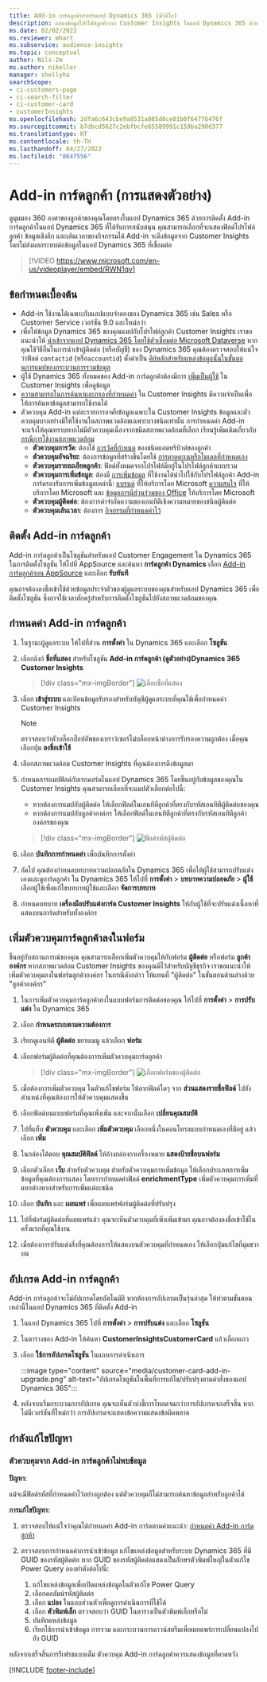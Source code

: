 ```yaml
---
title: Add-in การ์ดลูกค้าสำหรับแอป Dynamics 365 (มีวิดีโอ)
description: แสดงข้อมูลโปรไฟล์ลูกค้าจาก Customer Insights ในแอป Dynamics 365 ด้วย Add-in นี้
ms.date: 02/02/2022
ms.reviewer: mhart
ms.subservice: audience-insights
ms.topic: conceptual
author: Nils-2m
ms.author: nikeller
manager: shellyha
searchScope:
- ci-customers-page
- ci-search-filter
- ci-customer-card
- customerInsights
ms.openlocfilehash: 2dfa6c643cbe9a8531a085d8ce01b0f64776476f
ms.sourcegitcommit: b7dbcd5627c2ebfbcfe65589991c159ba290d377
ms.translationtype: HT
ms.contentlocale: th-TH
ms.lasthandoff: 04/27/2022
ms.locfileid: "8647556"
---
```

# <a name="customer-card-add-in-preview"></a>Add-in การ์ดลูกค้า (การแสดงตัวอย่าง)



ดูมุมมอง 360 องศาของลูกค้าของคุณโดยตรงในแอป Dynamics 365 ด้วยการติดตั้ง Add-in การ์ดลูกค้าในแอป Dynamics 365 ที่ได้รับการสนับสนุน คุณสามารถเลือกที่จะแสดงฟิลด์โปรไฟล์ลูกค้า ข้อมูลเชิงลึก และเส้นเวลาของกิจกรรมได้ Add-in จะดึงข้อมูลจาก Customer Insights โดยไม่ส่งผลกระทบต่อข้อมูลในแอป Dynamics 365 ที่เชื่อมต่อ

> [!VIDEO https://www.microsoft.com/en-us/videoplayer/embed/RWN1qv]

## <a name="prerequisites"></a>ข้อกำหนดเบื้องต้น

- Add-in ใช้งานได้เฉพาะกับแอปแบบจำลองของ Dynamics 365 เช่น Sales หรือ Customer Service เวอร์ชัน 9.0 และใหม่กว่า
- เพื่อให้ข้อมูล Dynamics 365 ของคุณแมปกับโปรไฟล์ลูกค้า Customer Insights เราขอแนะนำให้ [นำเข้าจากแอป Dynamics 365 โดยใช้ตัวเชื่อมต่อ Microsoft Dataverse](connect-power-query.md) หากคุณใช้วิธีอื่นในการนำเข้าผู้ติดต่อ (หรือบัญชี) ของ Dynamics 365 คุณต้องตรวจสอบให้แน่ใจว่าฟิลด์ `contactid` (หรือ`accountid`) ตั้งค่าเป็น [คีย์หลักสำหรับแหล่งข้อมูลนั้นในขั้นตอนการแมปของกระบวนการรวมข้อมูล](map-entities.md#select-primary-key-and-semantic-type-for-attributes) 
- ผู้ใช้ Dynamics 365 ทั้งหมดของ Add-in การ์ดลูกค้าต้องมีการ [เพิ่มเป็นผู้ใช้](permissions.md) ใน Customer Insights เพื่อดูข้อมูล
- [ความสามารถในการค้นหาและกรองที่กำหนดค่า](search-filter-index.md) ใน Customer Insights มีความจำเป็นเพื่อให้การค้นหาข้อมูลสามารถใช้งานได้
- ตัวควบคุม Add-in แต่ละรายการอาศัยข้อมูลเฉพาะใน Customer Insights ข้อมูลและตัวควบคุมบางอย่างมีให้ใช้งานในสภาพแวดล้อมเฉพาะบางชนิดเท่านั้น การกำหนดค่า Add-in จะแจ้งให้คุณทราบหากไม่มีตัวควบคุมเนื่องจากชนิดสภาพแวดล้อมที่เลือก เรียนรู้เพิ่มเติมเกี่ยวกับ [กรณีการใช้งานสภาพแวดล้อม](work-with-business-accounts.md)
  - **ตัวควบคุมการวัด**: ต้องใช้ [การวัดที่กำหนด](measures.md) ของชนิดแอตทริบิวต์ของลูกค้า
  - **ตัวควบคุมอัจฉริยะ**: ต้องการข้อมูลที่สร้างขึ้นโดยใช้ [การคาดคะเนหรือโมเดลที่กำหนดเอง](predictions-overview.md)
  - **ตัวควบคุมรายละเอียดลูกค้า**: ฟิลด์ทั้งหมดจากโปรไฟล์มีอยู่ในโปรไฟล์ลูกค้าแบบรวม
  - **ตัวควบคุมการเพิ่มข้อมูล**: ต้องมี [การเพิ่มข้อมูล](enrichment-hub.md) ที่ใช้งานได้นำไปใช้กับโปรไฟล์ลูกค้า Add-in การ์ดรองรับการเพิ่มข้อมูลเหล่านี้: [แบรนด์](enrichment-microsoft.md) ที่ให้บริการโดย Microsoft [ความสนใจ](enrichment-microsoft.md) ที่ให้บริการโดย Microsoft และ [ข้อมูลการมีส่วนร่วมของ Office](enrichment-office.md) ให้บริการโดย Microsoft
  - **ตัวควบคุมผู้ติดต่อ**: ต้องการคำจำกัดความของเอนทิตีเชิงความหมายของชนิดผู้ติดต่อ
  - **ตัวควบคุมเส้นเวลา**: ต้องการ [กิจกรรมที่กำหนดค่าไว้](activities.md)

## <a name="install-the-customer-card-add-in"></a>ติดตั้ง Add-in การ์ดลูกค้า

Add-in การ์ดลูกค้าเป็นโซลูชันสำหรับแอป Customer Engagement ใน Dynamics 365 ในการติดตั้งโซลูชัน ให้ไปที่ AppSource และค้นหา **การ์ดลูกค้า Dynamics** เลือก [Add-in การ์ดลูกค้าบน AppSource](https://appsource.microsoft.com/product/dynamics-365/mscrm.dynamics_365_customer_insights_customer_card_addin?tab=Overview) และเลือก **รับทันที**

คุณอาจต้องลงชื่อเข้าใช้ด้วยข้อมูลประจำตัวของผู้ดูแลระบบของคุณสำหรับแอป Dynamics 365 เพื่อติดตั้งโซลูชัน ซึ่งอาจใช้เวลาสักครู่สำหรับการติดตั้งโซลูชันไปยังสภาพแวดล้อมของคุณ

## <a name="configure-the-customer-card-add-in"></a>กำหนดค่า Add-in การ์ดลูกค้า

1. ในฐานะผู้ดูแลระบบ ให้ไปที่ส่วน **การตั้งค่า** ใน Dynamics 365 และเลือก **โซลูชัน**

1. เลือกลิงก์ **ชื่อที่แสดง** สำหรับโซลูชัน **Add-in การ์ดลูกค้า (ดูตัวอย่าง)Dynamics 365 Customer Insights**

   > [!div class="mx-imgBorder"]
   > ![เลือกชื่อที่แสดง](media/select-display-name.png "เลือกชื่อที่แสดง")

1. เลือก **เข้าสู่ระบบ** และป้อนข้อมูลรับรองสำหรับบัญชีผู้ดูแลระบบที่คุณใช้เพื่อกำหนดค่า Customer Insights

   > [!NOTE]
   > ตรวจสอบว่าตัวบล็อกป๊อปอัพของเบราว์เซอร์ไม่บล็อกหน้าต่างการรับรองความถูกต้อง เมื่อคุณเลือกปุ่ม **ลงชื่อเข้าใช้**

1. เลือกสภาพแวดล้อม Customer Insights ที่คุณต้องการดึงข้อมูลมา

1. กำหนดการแมปฟิลด์กับเรกคอร์ดในแอป Dynamics 365 โดยขึ้นอยู่กับข้อมูลของคุณใน Customer Insights คุณสามารถเลือกที่จะแมปตัวเลือกต่อไปนี้:
   - หากต้องการแมปกับผู้ติดต่อ ให้เลือกฟิลด์ในเอนทิตีลูกค้าที่ตรงกับรหัสเอนทิตีผู้ติดต่อของคุณ
   - หากต้องการแมปกับลูกค้าองค์กร ให้เลือกฟิลด์ในเอนทิตีลูกค้าที่ตรงกับรหัสเอนทิตีลูกค้าองค์กรของคุณ

   > [!div class="mx-imgBorder"]
   > ![ฟิลด์รหัสผู้ติดต่อ](media/contact-id-field.png "ฟิลด์รหัสผู้ติดต่อ")

1. เลือก **บันทึกการกำหนดค่า** เพื่อบันทึกการตั้งค่า

1. ถัดไป คุณต้องกำหนดบทบาทความปลอดภัยใน Dynamics 365 เพื่อให้ผู้ใช้สามารถปรับแต่งเองและดูการ์ดลูกค้า ใน Dynamics 365 ให้ไปที่ **การตั้งค่า** > **บทบาทความปลอดภัย** > **ผู้ใช้** เลือกผู้ใช้เพื่อแก้ไขบทบาทผู้ใช้และเลือก **จัดการบทบาท**

1. กำหนดบทบาท **เครื่องมือปรับแต่งการ์ด Customer Insights** ให้กับผู้ใช้ที่จะปรับแต่งเนื้อหาที่แสดงบนการ์ดสำหรับทั้งองค์กร

## <a name="add-customer-card-controls-to-forms"></a>เพิ่มตัวควบคุมการ์ดลูกค้าลงในฟอร์ม

ขึ้นอยู่กับสถานการณ์ของคุณ คุณสามารถเลือกเพิ่มตัวควบคุมให้กับฟอร์ม **ผู้ติดต่อ** หรือฟอร์ม **ลูกค้าองค์กร** หากสภาพแวดล้อม Customer Insights ของคุณมีไว้สำหรับบัญชีธุรกิจ เราขอแนะนำให้เพิ่มตัวควบคุมลงในฟอร์มลูกค้าองค์กร ในกรณีดังกล่าว ให้แทนที่ "ผู้ติดต่อ" ในขั้นตอนด้านล่างด้วย "ลูกค้าองค์กร"

1. ในการเพิ่มตัวควบคุมการ์ดลูกค้าลงในแบบฟอร์มการติดต่อของคุณ ให้ไปที่ **การตั้งค่า** > **การปรับแต่ง** ใน Dynamics 365

1. เลือก **กำหนดระบบตามความต้องการ**

1. เรียกดูเอนทิตี **ผู้ติดต่อ** ขยายเมนู แล้วเลือก **ฟอร์ม**

1. เลือกฟอร์มผู้ติดต่อที่คุณต้องการเพิ่มตัวควบคุมการ์ดลูกค้า

    > [!div class="mx-imgBorder"]
    > ![เลือกฟอร์มของผู้ติดต่อ](media/contact-active-forms.png "เลือกฟอร์มของผู้ติดต่อ")

1. เมื่อต้องการเพิ่มตัวควบคุม ในตัวแก้ไขฟอร์ม ให้ลากฟิลด์ใดๆ จาก **ส่วนแสดงรายชื่อฟิลด์** ไปยังตำแหน่งที่คุณต้องการให้ตัวควบคุมแสดงขึ้น

1. เลือกฟิลด์บนแบบฟอร์มที่คุณเพิ่งเพิ่ม และจากนั้นเลือก **เปลี่ยนคุณสมบัติ**

1. ไปที่แท็บ **ตัวควบคุม** และเลือก **เพิ่มตัวควบคุม** เลือกหนึ่งในคอนโทรลแบบกำหนดเองที่มีอยู่ แล้วเลือก **เพิ่ม**

1. ในกล่องโต้ตอบ **คุณสมบัติฟิลด์** ให้ล้างกล่องกาเครื่องหมาย **แสดงป้ายชื่อบนฟอร์ม**

1. เลือกตัวเลือก **เว็บ** สำหรับตัวควบคุม สำหรับตัวควบคุมการเพิ่มข้อมูล ให้เลือกประเภทการเพิ่มข้อมูลที่คุณต้องการแสดง โดยการกำหนดค่าฟิลด์ **enrichmentType** เพิ่มตัวควบคุมการเพิ่มที่แยกต่างหากสำหรับการเพิ่มแต่ละชนิด

1. เลือก **บันทึก** และ **เผยแพร่** เพื่อเผยแพร่ฟอร์มผู้ติดต่อที่ปรับปรุง

1. ไปที่ฟอร์มผู้ติดต่อที่เผยแพร่แล้ว คุณจะเห็นตัวควบคุมที่เพิ่งเพิ่มเข้ามา คุณอาจต้องลงชื่อเข้าใช้ในครั้งแรกที่คุณใช้งาน

1. เมื่อต้องการปรับแต่งสิ่งที่คุณต้องการให้แสดงบนตัวควบคุมที่กำหนดเอง ให้เลือกปุ่มแก้ไขที่มุมขวาบน

## <a name="upgrade-customer-card-add-in"></a>อัปเกรด Add-in การ์ดลูกค้า

Add-in การ์ดลูกค้าจะไม่อัปเกรดโดยอัตโนมัติ หากต้องการอัปเกรดเป็นรุ่นล่าสุด ให้ทำตามขั้นตอนเหล่านี้ในแอป Dynamics 365 ที่ติดตั้ง Add-in

1. ในแอป Dynamics 365 ไปที่ **การตั้งค่า** > **การปรับแต่ง** และเลือก **โซลูชัน**

1. ในตารางของ Add-in ให้ค้นหา **CustomerInsightsCustomerCard** แล้วเลือกแถว

1. เลือก **ใช้การอัปเกรดโซลูชัน** ในแถบการดำเนินการ

   :::image type="content" source="media/customer-card-add-in-upgrade.png" alt-text="อัปเกรดโซลูชันในพื้นที่การแก้ไข/ปรับปรุงตามคำสั่งของแอป Dynamics 365":::

1. หลังจากเริ่มกระบวนการอัปเกรด คุณจะเห็นตัวบ่งชี้การโหลดจนกว่าการอัปเกรดจะเสร็จสิ้น หากไม่มีเวอร์ชันที่ใหม่กว่า การอัปเกรดจะแสดงข้อความแสดงข้อผิดพลาด

## <a name="troubleshooting"></a>กำลังแก้ไขปัญหา

### <a name="controls-from-customer-card-add-in-dont-find-data"></a>ตัวควบคุมจาก Add-in การ์ดลูกค้าไม่พบข้อมูล

**ปัญหา:**

แม้จะมีฟิลด์รหัสที่กำหนดค่าไว้อย่างถูกต้อง แต่ตัวควบคุมก็ไม่สามารถค้นหาข้อมูลสำหรับลูกค้าได้  

**การแก้ไขปัญหา:**

1. ตรวจสอบให้แน่ใจว่าคุณได้กำหนดค่า Add-in การ์ดตามคำแนะนำ: [กำหนดค่า Add-in การ์ดลูกค้า](#configure-the-customer-card-add-in) 

1. ตรวจสอบการกำหนดค่าการนำเข้าข้อมูล แก้ไขแหล่งข้อมูลสำหรับระบบ Dynamics 365 ที่มี GUID ของรหัสผู้ติดต่อ หาก GUID ของรหัสผู้ติดต่อแสดงเป็นอักษรตัวพิมพ์ใหญ่ในตัวแก้ไข Power Query ลองทำดังต่อไปนี้: 
    1. แก้ไขแหล่งข้อมูลเพื่อเปิดแหล่งข้อมูลในตัวแก้ไข Power Query
    1. เลือกคอลัมน์รหัสผู้ติดต่อ
    1. เลือก **แปลง** ในแถบส่วนหัวเพื่อดูการดำเนินการที่ใช้ได้
    1. เลือก **ตัวพิมพ์เล็ก** ตรวจสอบว่า GUID ในตารางเป็นตัวพิมพ์เล็กหรือไม่
    1. บันทึกแหล่งข้อมูล
    1. เรียกใช้การนำเข้าข้อมูล การรวม และกระบวนการดาวน์สตรีมเพื่อเผยแพร่การเปลี่ยนแปลงไปยัง GUID 

หลังจากเสร็จสิ้นการรีเฟรชแบบเต็ม ตัวควบคุม Add-in การ์ดลูกค้าควรแสดงข้อมูลที่คาดหวัง 

[!INCLUDE [footer-include](includes/footer-banner.md)]
